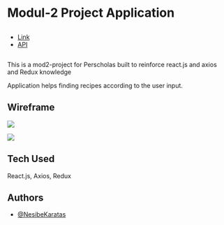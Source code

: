 
# Modul-2 Project Application




## 

 - [Link](https://mod2project.herokuapp.com/)
 - [API](https://developer.edamam.com/edamam-docs-recipe-api)
 
  
## 

This is a mod2-project for Perscholas built to reinforce react.js and axios and Redux knowledge
  

Application helps finding recipes according to the user input.
## Wireframe


![](https://github.com/nsbkaratas/recipe-finder/blob/main/src/Images/Wireframe1.jpeg)

![](https://github.com/nsbkaratas/recipe-finder/blob/main/src/Images/Wireframe2.jpeg)

  
## Tech Used

React.js, Axios, Redux


  
## Authors

- [@NesibeKaratas](https://github.com/nsbkaratas)

  
